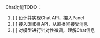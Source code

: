 Chat功能TODO：

1. [ ] 设计并实现Chat API，接入Panel
2. [ ] 接入BiliBili API，从直播间接受消息
3. [ ] 对模型进行针对性微调，理解Chat信息
